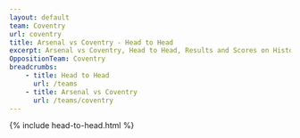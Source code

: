 ```yaml
---
layout: default
team: Coventry
url: coventry
title: Arsenal vs Coventry - Head to Head
excerpt: Arsenal vs Coventry, Head to Head, Results and Scores on History of Arsenal Football Club
OppositionTeam: Coventry
breadcrumbs:
    - title: Head to Head
      url: /teams
    - title: Arsenal vs Coventry
      url: /teams/coventry
---
```


{% include head-to-head.html %}